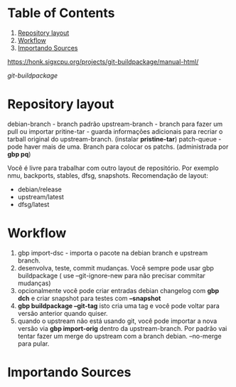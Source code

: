 
# Table of Contents

1.  [Repository layout](#orgc96064d)
2.  [Workflow](#org62fa872)
3.  [Importando Sources](#org913ef53)

<https://honk.sigxcpu.org/projects/git-buildpackage/manual-html/>

*git-buildpackage*


<a id="orgc96064d"></a>

# Repository layout

debian-branch - branch padrão
upstream-branch - branch para fazer um pull ou importar
pritine-tar - guarda informações adicionais para recriar o tarball original do upstream-branch. (instalar **pristine-tar**)
patch-queue - pode haver mais de uma. Branch para colocar os patchs. (administrada por **gbp pq**)

Você é livre para trabalhar com outro layout de repositório. Por exemplo nmu, backports, stables, dfsg, snapshots.
Recomendação de layout:

-   debian/release
-   upstream/latest
-   dfsg/latest


<a id="org62fa872"></a>

# Workflow

1.  gbp import-dsc - importa o pacote na debian branch e upstream branch.
2.  desenvolva, teste, commit mudanças. Você sempre pode usar gbp buildpackage ( use &#x2013;git-ignore-new para não precisar commitar mudanças)
3.  opcionalmente você pode criar entradas debian changelog com **gbp dch** e criar snapshot para testes com **&#x2013;snapshot**
4.  **gbp buildpackage &#x2013;git-tag** isto cria uma tag e você pode voltar para versão anterior quando quiser.
5.  quando o upstream não está usando git, você pode importar a nova versão via **gbp import-orig** dentro da upstream-branch. Por padrão vai tentar fazer um merge do upstream com a branch debian. &#x2013;no-merge para pular.


<a id="org913ef53"></a>

# Importando Sources


